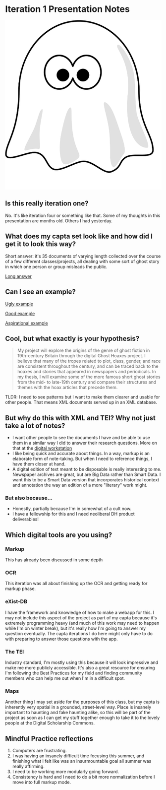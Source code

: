 # Iteration 1 Presentation Notes

![cartoon ghostie](ghost.png)

## Is this really iteration one?


No. It's like iteration four or something like that. Some of my thoughts in this presentation are months old. Others I had yesterday.

## What does my capta set look like and how did I get it to look this way?

Short answer: it's 35 documents of varying length collected over the course of a few different classes/projects, all dealing with some sort of ghost story in which one person or group misleads the public.

[Long answer](guidelines.md)


## Can I see an example?

[Ugly example](/text/police_times_1838.txt)

[Good example](/text/ghostofhammersmith_morningpost_1804_edited.txt)

[Aspirational example](/TEI_xml/cocklaneghost_householdwords_1852.xml)

## Cool, but what exactly is your hypothesis?


>My project will explore the origins of the genre of ghost fiction in 19th-century Britain through the digital Ghost Hoaxes project. I believe that many of the tropes related to plot, class, gender, and race are consistent throughout the century, and can be traced back to the hoaxes and stories that appeared in newspapers and periodicals. In my thesis, I will examine some of the more famous short ghost stories from the mid- to late-19th century and compare their structures and themes with the hoax articles that precede them.


TLDR: I need to see patterns but I want to make them clearer and usable for other people. That means XML documents served up in an XML database.

## But why do this with XML and TEI? Why not just take a lot of notes?

* I want other people to see the documents I have and be able to use them in a similar way I did to answer their research questions. More on that at the [digital workstation](https://pittsburgh-neh-institute.github.io/Institute-Materials-2017/schedule/week_3/digital_workstation.html)
* I like being quick and accurate about things. In a way, markup is an elaborate form of note-taking. But when I need to reference things, I have them closer at hand.
* A digital edition of text meant to be disposable is really interesting to me. Newspaper archives are great, but are Big Data rather than Smart Data. I want this to be a Smart Data version that incorporates historical context and annotation the way an edition of a more "literary" work might.

### But also because...
* Honestly, partially because I'm in somewhat of a cult now.
* I have a fellowship for this and I need neoliberal DH product deliverables!

## Which digital tools are you using?

### Markup
This has already been discussed in some depth

### OCR
This iteration was all about finishing up the OCR and getting ready for markup phase.

### eXist-DB
I have the framework and knowledge of how to make a webapp for this. I may not include this aspect of the project as part of my capta because it's extremely programming heavy (and much of this work may need to happen while I'm on winter break), but it's really how I'm going to answer my question eventually. The capta iterations I do here might only have to do with preparing to answer those questions with the app.

### The TEI
Industry standard, I'm mostly using this because it will look impressive and make me more publicly accessible. It's also a great resource for ensuring I'm following the Best Practices for my field and finding community members who can help me out when I'm in a difficult spot.

### Maps
Another thing I may set aside for the purposes of this class, but my capta is inherently very spatial in a grounded, street-level way. Place is insanely important to haunting and fake haunting alike, so this will be part of the project as soon as I can get my stuff together enough to take it to the lovely people at the Digital Scholarship Commons.

## Mindful Practice reflections

1. Computers are frustrating.
1. I was having an insanely difficult time focusing this summer, and finishing what I felt like was an insurmountable goal all summer was really affirming.
1. I need to be working more modularly going forward.
1. Consistency is hard and I need to do a bit more normalization before I move into full markup mode.